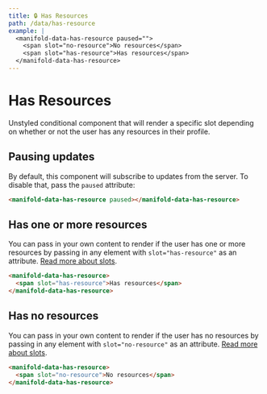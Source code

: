 ```yaml
---
title: 🔒 Has Resources
path: /data/has-resource
example: |
  <manifold-data-has-resource paused="">
    <span slot="no-resource">No resources</span>
    <span slot="has-resource">Has resources</span>
  </manifold-data-has-resource>
---
```


# Has Resources

Unstyled conditional component that will render a specific slot depending on whether or not the user
has any resources in their profile.

## Pausing updates

By default, this component will subscribe to updates from the server. To
disable that, pass the `paused` attribute:

```html
<manifold-data-has-resource paused></manifold-data-has-resource>
```

## Has one or more resources

You can pass in your own content to render if the user has one or more resources
by passing in any element with `slot="has-resource"` as an attribute. [Read more about
slots][slot].

```html
<manifold-data-has-resource>
  <span slot="has-resource">Has resources</span>
</manifold-data-has-resource>
```

## Has no resources

You can pass in your own content to render if the user has no resources
by passing in any element with `slot="no-resource"` as an attribute. [Read more about
slots][slot].

```html
<manifold-data-has-resource>
  <span slot="no-resource">No resources</span>
</manifold-data-has-resource>
```

[slot]: https://stenciljs.com/docs/templating-jsx/
